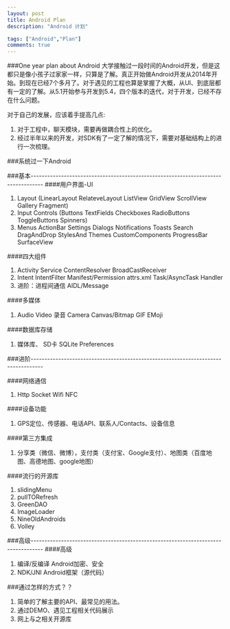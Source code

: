 ```yaml
---
layout: post
title: Android Plan
description: "Android 计划"

tags: ["Android","Plan"]
comments: true
---
```

###One year plan about Android
大学接触过一段时间的Android开发，但是这都只是像小孩子过家家一样，只算是了解。真正开始做Android开发从2014年开始。到现在已经7个多月了。对于遇见的工程也算是掌握了大概，从UI、到底层都有一定的了解。从5.1开始参与开发到5.4，四个版本的迭代，对于开发，已经不存在什么问题。

对于自己的发展，应该着手提高几点:
1. 对于工程中，聊天模块，需要再做耦合性上的优化。
2. 经过半年以来的开发，对SDK有了一定了解的情况下，需要对基础结构上的进行一次梳理。

###系统过一下Android

###基本----------------------------------------------------------------------------------
####用户界面-UI
1. Layout (LinearLayout RelateveLayout ListView GridView ScrollView Gallery Fragment)
2. Input Controls (Buttons TextFields Checkboxes RadioButtons ToggleButtons Spinners)
3. Menus ActionBar Settings Dialogs Notifications Toasts Search DragAndDrop StylesAnd Themes CustomComponents ProgressBar SurfaceView

####四大组件
1. Activity Service ContentResolver BroadCastReceiver
2. Intent IntentFilter Manifest/Permission attrs.xml Task/AsyncTask Handler
3. 进阶：进程间通信 AIDL/Message

####多媒体
1. Audio Video 录音 Camera Canvas/Bitmap GIF EMoji

####数据库存储
1. 媒体库、 SD卡 SQLite Preferences


###进阶----------------------------------------------------------------------------------

####网络通信
1. Http Socket Wifi NFC 

####设备功能
1. GPS定位、传感器、电话API、联系人/Contacts、设备信息

####第三方集成
1. 分享类（微信、微博），支付类（支付宝、Google支付）、地图类（百度地图、高德地图、google地图）

####流行的开源库
1. slidingMenu
2. pullTORefresh
3. GreenDAO
4. ImageLoader
5. NineOldAndroids
6. Volley

###高级----------------------------------------------------------------------------------
####高级
1. 编译/反编译 Android加密、安全
2. NDK/JNI Android框架（源代码）

###通过怎样的方式？？
1. 简单的了解主要的API、最常见的用法。
2. 通过DEMO、遇见工程相关代码展示
3. 网上与之相关开源库